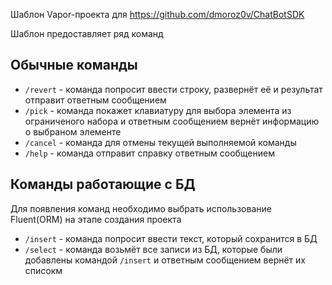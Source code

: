 Шаблон Vapor-проекта для https://github.com/dmoroz0v/ChatBotSDK

Шаблон предоставляет ряд команд

## Обычные команды

- `/revert` - команда попросит ввести строку, развернёт её и результат отправит ответным сообщением
- `/pick` - команда покажет клавиатуру для выбора элемента из ограниченого набора и ответным сообщением вернёт информацию о выбраном элементе
- `/cancel` - команда для отмены текущей выполняемой команды
- `/help` - команда отправит справку ответным сообщением

## Команды работающие с БД 

Для появления команд необходимо выбрать использование Fluent(ORM) на этапе создания проекта

- `/insert` - команда попросит ввести текст, который сохранится в БД
- `/select` - команда возьмёт все записи из БД, которые были добавлены командой `/insert` и ответным сообщением вернёт их списокм
